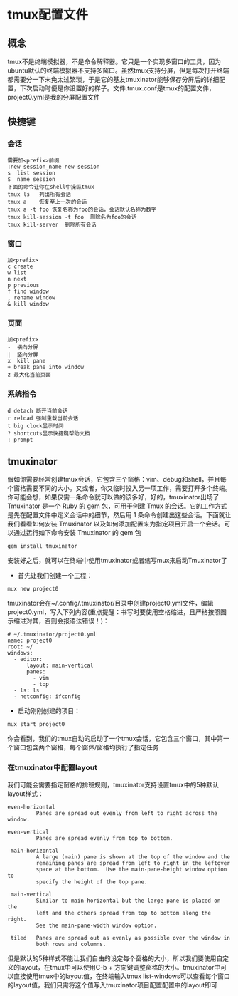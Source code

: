 tmux配置文件  
==========
## 概念  
tmux不是终端模拟器，不是命令解释器。它只是一个实现多窗口的工具，因为ubuntu默认的终端模拟器不支持多窗口。虽然tmux支持分屏，但是每次打开终端都需要分一下未免太过繁琐，于是它的基友tmuxinator能够保存分屏后的详细配置，下次启动时便是你设置好的样子。文件.tmux.conf是tmux的配置文件，project0.yml是我的分屏配置文件  
## 快捷键  
### 会话  
```
需要加<prefix>前缀
:new session_name new session
s  list session
$  name session
下面的命令让你在shell中操纵tmux
tmux ls   列出所有会话
tmux a    恢复至上一次的会话
tmux a -t foo 恢复名称为foo的会话，会话默认名称为数字
tmux kill-session -t foo  删除名为foo的会话
tmux kill-server  删除所有会话
```
### 窗口  
```
加<prefix>
c create
w list
n next
p previous
f find window
, rename window
& kill window
```
### 页面  
```
加<prefix>
-  横向分屏
|  竖向分屏
x  kill pane
+ break pane into window
z 最大化当前页面
```
### 系统指令  
```
d detach 断开当前会话
r reload 强制重载当前会话
t big clock显示时间
? shortcuts显示快捷键帮助文档
: prompt
```
## tmuxinator  
假如你需要经常创建tmux会话，它包含三个窗格：vim、debug和shell，并且每个窗格需要不同的大小。又或者，你又临时投入另一项工作，需要打开多个终端。你可能会想，如果仅需一条命令就可以做的该多好，好的，tmuxinator出场了  
Tmuxinator 是一个 Ruby 的 gem 包，可用于创建 Tmux 的会话。它的工作方式是先在配置文件中定义会话中的细节，然后用 1 条命令创建出这些会话。下面就让我们看看如何安装 Tmuxinator 以及如何添加配置来为指定项目开启一个会话。可以通过运行如下命令安装 Tmuxinator 的 gem 包  
```
gem install tmuxinator
```
安装好之后，就可以在终端中使用tmuxinator或者缩写mux来启动Tmuxinator了  

* 首先让我们创建一个工程：  
```
mux new project0
```
tmuxinator会在~/.config/.tmuxinator/目录中创建project0.yml文件，编辑project0.yml，写入下列内容(重点提醒：书写时要使用空格缩进，且严格按照图示缩进对其，否则会报语法错误！)：  
```
# ~/.tmuxinator/project0.yml
name: project0
root: ~/
windows:
  - editor:
      layout: main-vertical
      panes:
        - vim
        - top
  - ls: ls
  - netconfig: ifconfig
```
* 启动刚刚创建的项目：  
```
mux start project0
```
你会看到，我们的tmux自动的启动了一个tmux会话，它包含三个窗口，其中第一个窗口包含两个窗格，每个窗体/窗格均执行了指定任务  

### 在tmuxinator中配置layout  
我们可能会需要指定窗格的排班规则，tmuxinator支持设置tmux中的5种默认layout样式：  
```
even-horizontal
         Panes are spread out evenly from left to right across the window.

even-vertical
         Panes are spread evenly from top to bottom.

 main-horizontal
         A large (main) pane is shown at the top of the window and the
         remaining panes are spread from left to right in the leftover
         space at the bottom.  Use the main-pane-height window option to
         specify the height of the top pane.

 main-vertical
         Similar to main-horizontal but the large pane is placed on the
         left and the others spread from top to bottom along the right.
         See the main-pane-width window option.

 tiled   Panes are spread out as evenly as possible over the window in
         both rows and columns.
```
但是默认的5种样式不能让我们自由的设定每个窗格的大小，所以我们要使用自定义的layout，在tmux中可以使用C-b + 方向键调整窗格的大小。tmuxinator中可以直接使用tmux中的layout值，在终端输入tmux list-windows可以查看每个窗口的layout值，我们只需将这个值写入tmuxinator项目配置配置中的layout即可  
